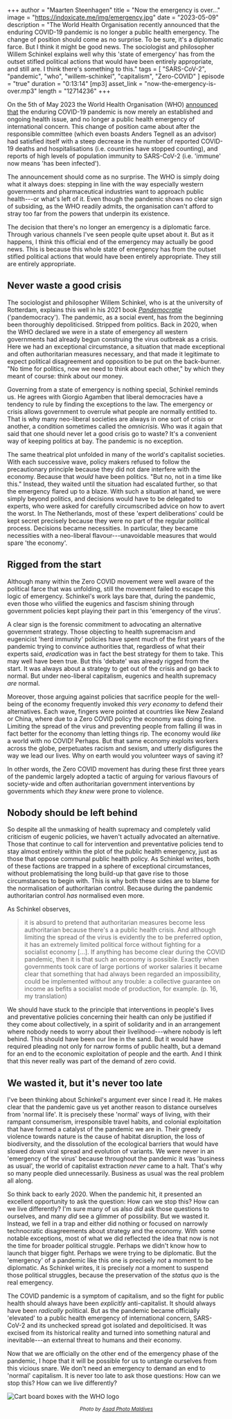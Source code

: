 +++
author = "Maarten Steenhagen"
title = "Now the emergency is over..."
image = "https://indoxicate.me/img/emergency.jpg"
date = "2023-05-09"
description = "The World Health Organisation recently announced that the enduring COVID-19 pandemic is no longer a public health emergency. The change of position should come as no surprise. To be sure, it's a diplomatic farce. But I think it might be good news. The sociologist and philosopher Willem Schinkel explains well why this 'state of emergency' has from the outset stifled political actions that would have been entirely appropriate, and still are. I think there's something to this."
tags = [
    "SARS-CoV-2", "pandemic", "who", "willem-schinkel", "capitalism", "Zero-COVID"
]
episode = "true"
duration = "0:13:14"
[mp3]
    asset_link = "now-the-emergency-is-over.mp3"
    length = "12714236"
+++


On the 5th of May 2023 the World Health Organisation (WHO) [announced that](https://www.who.int/publications/m/item/weekly-epidemiological-update-on-COVID-19---4-may-2023) the enduring COVID-19 pandemic is now merely an established and ongoing health issue, and no longer a public health emergency of international concern. This change of  position came about after the responsible committee (which even boasts Anders Tegnell as an advisor) had satisfied itself with a steep decrease in the number of reported COVID-19 deaths and hospitalisations (i.e. countries have stopped counting), and reports of high levels of population immunity to SARS-CoV-2 (i.e. 'immune' now means 'has been infected'). 

The announcement should come as no surprise. The WHO is simply doing what it always does: stepping in line with the way especially western governments and pharmaceutical industries want to approach public health---or what's left of it. Even though the pandemic shows no clear sign of subsiding, as the WHO readily admits, the organisation can't afford to stray too far from the powers that underpin its existence. 

The decision that there's no longer an emergency is a diplomatic farce. Through various channels I've seen people quite upset about it. But as it happens, I think this official end of the emergency may actually be good news. This is because this whole state of emergency has from the outset stifled political actions that would have been entirely appropriate. They still are entirely appropriate. 

## Never waste a good crisis

The sociologist and philosopher Willem Schinkel, who is at the university of Rotterdam, explains this well in his 2021 book [_Pandemocratie_](https://leesmagazijn.shop/products/pandemocratie-willem-schinkel) ('pandemocracy'). The pandemic, as a social event, has from the beginning been thoroughly depoliticised. Stripped from politics. Back in 2020, when the WHO declared we were in a state of emergency all western governments had already begun construing the virus outbreak as a crisis. Here we had an exceptional circumstance, a situation that made exceptional and often authoritarian measures necessary, and that made it legitimate to expect political disagreement and opposition to be put on the back-burner. "No time for politics, now we need to think about each other," by which they meant of course: think about our money.  

Governing from a state of emergency is nothing special, Schinkel reminds us. He agrees with Giorgio Agamben that liberal democracies have a tendency to rule by finding the exceptions to the law. The emergency or crisis allows government to overrule what people are normally entitled to. That is why many neo-liberal societies are always in one sort of crisis or another, a condition sometimes called the _omnicrisis_. Who was it again that said that one should never let a good crisis go to waste? It's a convenient way of keeping politics at bay. The pandemic is no exception. 

The same theatrical plot unfolded in many of the world's capitalist societies. With each successive wave, policy makers refused to follow the precautionary principle because they did not dare interfere with the economy. Because that _would_ have been politics. "But no, not in a time like this." Instead, they waited until the situation had escalated further, so that the emergency flared up to a blaze. With such a situation at hand, we were simply beyond politics, and decisions would have to be delegated to experts, who were asked for carefully circumscribed advice on how to avert the worst. In The Netherlands, most of these 'expert deliberations' could be kept secret precisely because they were no part of the regular political process. Decisions became necessities. In particular, they became necessities with a neo-liberal flavour---unavoidable measures that would spare 'the economy'.

## Rigged from the start

Although many within the Zero COVID movement were well aware of the political farce that was unfolding, still the movement failed to escape this logic of emergency. Schinkel's work lays bare that, during the pandemic, even those who vilified the eugenics and fascism shining through government policies kept playing their part in this 'emergency of the virus'. 

A clear sign is the forensic commitment to advocating an alternative government strategy. Those objecting to health supremacism and eugenicist 'herd immunity' policies have spent much of the first years of the pandemic trying to convince authorities that, regardless of what their experts said, _eradication_ was in fact the best strategy for them to take. This may well have been true. But this 'debate' was already rigged from the start. It was always about a strategy to get out of the crisis and go back to normal. But under neo-liberal capitalism, eugenics and health supremacy _are_ normal.

Moreover, those arguing against policies that sacrifice people for the well-being of the economy frequently invoked _this very economy_ to defend their alternatives. Each wave, fingers were pointed at countries like New Zealand or China, where due to a Zero COVID policy the economy was doing fine. Limiting the spread of the virus and preventing people from falling ill was in fact better for the economy than letting things rip. The economy would _like_ a world with no COVID! Perhaps. But that same economy exploits workers across the globe, perpetuates racism and sexism, and utterly disfigures the way we lead our lives. Why on earth would you volunteer ways of saving it?

In other words, the Zero COVID movement has during these first three years of the pandemic largely adopted a tactic of arguing for various flavours of society-wide and often authoritarian government interventions by governments which _they knew_ were prone to violence.  

## Nobody should be left behind

So despite all the unmasking of health supremacy and completely valid criticism of eugenic policies, we haven't actually advocated an alternative. Those that continue to call for intervention and preventative policies tend to stay almost entirely within the plot of the public health emergency, just as those that oppose communal public health policy. As Schinkel writes, both of these factions are trapped in a sphere of exceptional circumstances, without problematising the long build-up that gave rise to those circumstances to begin with. This is why both these sides are to blame for the normalisation of authoritarian control. Because during the pandemic authoritarian control _has_ normalised even more.

As Schinkel observes,

>it is absurd to pretend that authoritarian measures become less authoritarian because there's a a public health crisis. And although limiting the spread of the virus is evidently the to be preferred option, it has an extremely limited political force without fighting for a socialist economy [...]. If anything has become clear during the COVID pandemic, then it is that such an economy is possible. Exactly when governments took care of large portions of worker salaries it became clear that something that had always been regarded an impossibility, could be implemented without any trouble: a collective guarantee on income as befits a socialist mode of production, for example. (p. 16, my translation)

We should have stuck to the principle that interventions in people's lives and preventative policies concerning their health can only be justified if they come about collectively, in a spirit of solidarity and in an arrangement where nobody needs to worry about their livelihood---where nobody is left behind. This should have been our line in the sand. But it would have required pleading not only for narrow forms of public health, but a demand for an end to the economic exploitation of people and the earth. And I think that this never really was part of the demand of zero covid. 

## We wasted it, but it's never too late

I've been thinking about Schinkel's argument ever since I read it. He makes clear that the pandemic gave us yet another reason to distance ourselves from 'normal life'. It is precisely these 'normal' ways of living, with their rampant consumerism, irresponsible travel habits, and colonial exploitation that have formed a catalyst of the pandemic we are in. Their greedy violence towards nature is the cause of habitat disruption, the loss of biodiversity, and the dissolution of the ecological barriers that would have slowed down viral spread and evolution of variants. We were never in an 'emergency of the virus' because throughout the pandemic it was 'business as usual', the world of capitalist extraction _never_ came to a halt. That's why so many people died unnecessarily. Business as usual was the real problem all along.  

So think back to early 2020. When the pandemic hit, it presented an excellent opportunity to ask the question: How can we stop this? How can we live differently? I'm sure many of us also _did_ ask those questions to ourselves, and many _did_ see a glimmer of possibility. But we wasted it. Instead, we fell in a trap and either did nothing or focused on narrowly technocratic disagreements about strategy and the economy. With some notable exceptions, most of what we did reflected the idea that now is not the time for broader political struggle. Perhaps we didn't know how to launch that bigger fight. Perhaps we were trying to be diplomatic. But the 'emergency' of a pandemic like this one is precisely _not_ a moment to be diplomatic. As Schinkel writes, it is precisely _not_ a moment to suspend those political struggles, because the preservation of the _status quo_ is the real emergency.

The COVID pandemic is a symptom of capitalism, and so the fight for public health should always have been _explicitly_ anti-capitalist. It should always have been _radically_ political. But as the pandemic became officially 'elevated' to a public health emergency of international concern, SARS-CoV-2 and its unchecked spread got isolated and depoliticised. It was excised from its historical reality and turned into something natural and inevitable---an external threat to humans and their economy. 

Now that we are officially on the other end of the emergency phase of the pandemic, I hope that it will be possible for us to untangle ourselves from this vicious snare. We don't need an emergency to demand an end to 'normal' capitalism. It is never too late to ask those questions: How can we stop this? How can we live differently?


![Cart board boxes with the WHO logo](../img/who.jpg)
<center><small><i>Photo by <a href="https://www.pexels.com/photo/cardboard-boxes-with-world-health-organization-sticker-4884210/" target="_blank">Asad Photo Maldives</a></i></small></center> 


